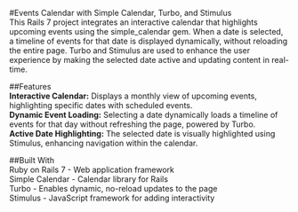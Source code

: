 #Events Calendar with Simple Calendar, Turbo, and Stimulus<br />
This Rails 7 project integrates an interactive calendar that highlights upcoming events using the simple_calendar gem. When a date is selected, a timeline of events for that date is displayed dynamically, without reloading the entire page. Turbo and Stimulus are used to enhance the user experience by making the selected date active and updating content in real-time.<br />

##Features<br />
**Interactive Calendar:** Displays a monthly view of upcoming events, highlighting specific dates with scheduled events.<br />
**Dynamic Event Loading:** Selecting a date dynamically loads a timeline of events for that day without refreshing the page, powered by Turbo.<br />
**Active Date Highlighting:** The selected date is visually highlighted using Stimulus, enhancing navigation within the calendar.<br />

##Built With<br />
Ruby on Rails 7 - Web application framework<br />
Simple Calendar - Calendar library for Rails<br />
Turbo - Enables dynamic, no-reload updates to the page<br />
Stimulus - JavaScript framework for adding interactivity<br />
